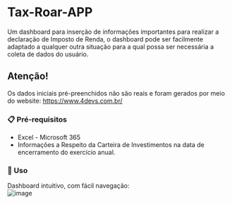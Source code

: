 # Tax-Roar-APP
Um dashboard para inserção de informações importantes para realizar a declaração de Imposto de Renda, o dashboard pode ser facilmente adaptado a qualquer outra situação para a qual possa ser necessária a coleta de dados do usuário. 

## Atenção!
Os dados iniciais pré-preenchidos não são reais e foram gerados por meio do website: https://www.4devs.com.br/
   
### 📋 Pré-requisitos

 * Excel - Microsoft 365
 * Informações a Respeito da Carteira de Investimentos na data de encerramento do exercício anual.

 ### 🔧 Uso
 Dashboard intuitivo, com fácil navegação:\
 ![image](https://github.com/user-attachments/assets/2d8f0661-9540-4e8d-a1d4-d35119444a29)
